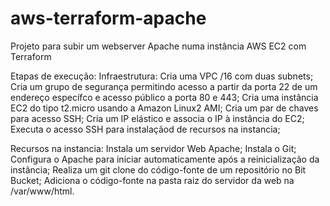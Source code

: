 # aws-terraform-apache
Projeto para subir um webserver Apache numa instância AWS EC2 com Terraform

Etapas de execução:
  Infraestrutura:
    Cria uma VPC /16 com duas subnets;
    Cria um grupo de segurança permitindo acesso a partir da porta 22 de um endereço específco e acesso público a porta 80 e 443;
    Cria uma instância EC2 do tipo t2.micro usando a Amazon Linux2 AMI;
    Cria um par de chaves para acesso SSH;
    Cria um IP elástico e associa o IP à instância do EC2;
    Executa o acesso SSH para instalaçãod de recursos na instancia; 
    
  Recursos na instancia:
    Instala um servidor Web Apache;
    Instala o Git;
    Configura o Apache para iniciar automaticamente após a reinicialização da instância;
    Realiza um git clone do código-fonte de um repositório no Bit Bucket;
    Adiciona o código-fonte na pasta raiz do servidor da web na /var/www/html.

